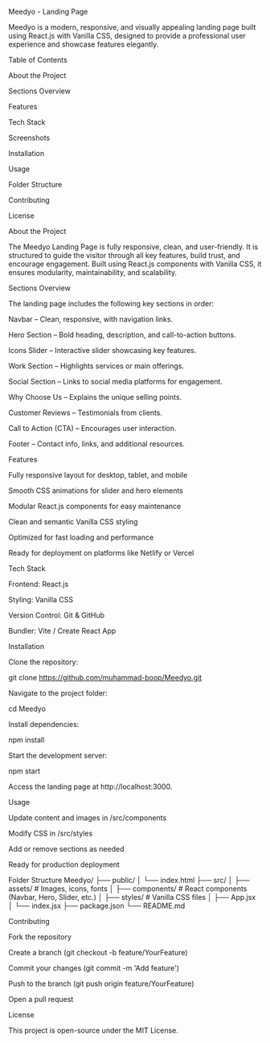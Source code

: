 Meedyo - Landing Page

Meedyo is a modern, responsive, and visually appealing landing page built using React.js with Vanilla CSS, designed to provide a professional user experience and showcase features elegantly.

Table of Contents

About the Project

Sections Overview

Features

Tech Stack

Screenshots

Installation

Usage

Folder Structure

Contributing

License

About the Project

The Meedyo Landing Page is fully responsive, clean, and user-friendly. It is structured to guide the visitor through all key features, build trust, and encourage engagement. Built using React.js components with Vanilla CSS, it ensures modularity, maintainability, and scalability.

Sections Overview

The landing page includes the following key sections in order:

Navbar – Clean, responsive, with navigation links.

Hero Section – Bold heading, description, and call-to-action buttons.

Icons Slider – Interactive slider showcasing key features.

Work Section – Highlights services or main offerings.

Social Section – Links to social media platforms for engagement.

Why Choose Us – Explains the unique selling points.

Customer Reviews – Testimonials from clients.

Call to Action (CTA) – Encourages user interaction.

Footer – Contact info, links, and additional resources.

Features

Fully responsive layout for desktop, tablet, and mobile

Smooth CSS animations for slider and hero elements

Modular React.js components for easy maintenance

Clean and semantic Vanilla CSS styling

Optimized for fast loading and performance

Ready for deployment on platforms like Netlify or Vercel

Tech Stack

Frontend: React.js

Styling: Vanilla CSS

Version Control: Git & GitHub

Bundler: Vite / Create React App

Installation

Clone the repository:

git clone https://github.com/muhammad-boop/Meedyo.git


Navigate to the project folder:

cd Meedyo


Install dependencies:

npm install


Start the development server:

npm start


Access the landing page at http://localhost:3000.

Usage

Update content and images in /src/components

Modify CSS in /src/styles

Add or remove sections as needed

Ready for production deployment

Folder Structure
Meedyo/
├── public/
│   └── index.html
├── src/
│   ├── assets/        # Images, icons, fonts
│   ├── components/    # React components (Navbar, Hero, Slider, etc.)
│   ├── styles/        # Vanilla CSS files
│   ├── App.jsx
│   └── index.jsx
├── package.json
└── README.md

Contributing

Fork the repository

Create a branch (git checkout -b feature/YourFeature)

Commit your changes (git commit -m 'Add feature')

Push to the branch (git push origin feature/YourFeature)

Open a pull request

License

This project is open-source under the MIT License.







